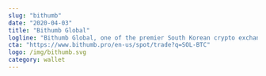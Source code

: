 ```yaml
---
slug: "bithumb"
date: "2020-04-03"
title: "Bithumb Global"
logline: "Bithumb Global, one of the premier South Korean crypto exchanges, listed SOL on July 12th, 2020."
cta: "https://www.bithumb.pro/en-us/spot/trade?q=SOL-BTC"
logo: /img/bithumb.svg
category: wallet
---
```

